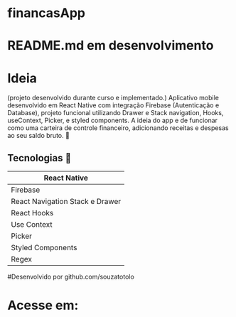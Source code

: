 # financasApp

# README.md em desenvolvimento


# Ideia

(projeto desenvolvido durante curso e implementado.) 
Aplicativo mobile desenvolvido em React Native com integração Firebase (Autenticação e Database), projeto funcional utilizando Drawer e Stack navigation, Hooks, useContext, Picker, e styled components.
A ideia do app e de funcionar como uma carteira de controle financeiro, adicionando receitas e despesas ao seu saldo bruto.  :busts_in_silhouette:

## Tecnologias :iphone:

<table>
<thead>
<th>React Native </th>
</thead>
<tr>
<td>Firebase</td>
</tr>
<tr>
<td>React Navigation Stack e Drawer</td>
</tr>
 <tr>
<td>React Hooks</td>
</tr>
<tr>
<td>Use Context</td>
</tr>
<tr>
<td>Picker</td>
</tr>
<tr>
<td>Styled Components</td>
</tr>
<tr>
<td>Regex</td>
</tr>
</table>

#Desenvolvido por github.com/souzatotolo

# Acesse em:
